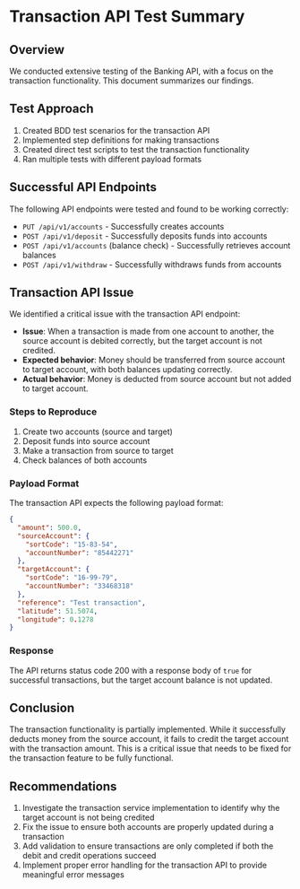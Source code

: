 # Transaction API Test Summary

## Overview
We conducted extensive testing of the Banking API, with a focus on the transaction functionality. This document summarizes our findings.

## Test Approach
1. Created BDD test scenarios for the transaction API
2. Implemented step definitions for making transactions
3. Created direct test scripts to test the transaction functionality
4. Ran multiple tests with different payload formats

## Successful API Endpoints
The following API endpoints were tested and found to be working correctly:
- `PUT /api/v1/accounts` - Successfully creates accounts
- `POST /api/v1/deposit` - Successfully deposits funds into accounts
- `POST /api/v1/accounts` (balance check) - Successfully retrieves account balances
- `POST /api/v1/withdraw` - Successfully withdraws funds from accounts

## Transaction API Issue
We identified a critical issue with the transaction API endpoint:

- **Issue**: When a transaction is made from one account to another, the source account is debited correctly, but the target account is not credited.
- **Expected behavior**: Money should be transferred from source account to target account, with both balances updating correctly.
- **Actual behavior**: Money is deducted from source account but not added to target account.

### Steps to Reproduce
1. Create two accounts (source and target)
2. Deposit funds into source account
3. Make a transaction from source to target
4. Check balances of both accounts

### Payload Format
The transaction API expects the following payload format:
```json
{
  "amount": 500.0,
  "sourceAccount": {
    "sortCode": "15-83-54",
    "accountNumber": "85442271"
  },
  "targetAccount": {
    "sortCode": "16-99-79",
    "accountNumber": "33468318"
  },
  "reference": "Test transaction",
  "latitude": 51.5074,
  "longitude": 0.1278
}
```

### Response
The API returns status code 200 with a response body of `true` for successful transactions, but the target account balance is not updated.

## Conclusion
The transaction functionality is partially implemented. While it successfully deducts money from the source account, it fails to credit the target account with the transaction amount. This is a critical issue that needs to be fixed for the transaction feature to be fully functional.

## Recommendations
1. Investigate the transaction service implementation to identify why the target account is not being credited
2. Fix the issue to ensure both accounts are properly updated during a transaction
3. Add validation to ensure transactions are only completed if both the debit and credit operations succeed
4. Implement proper error handling for the transaction API to provide meaningful error messages 